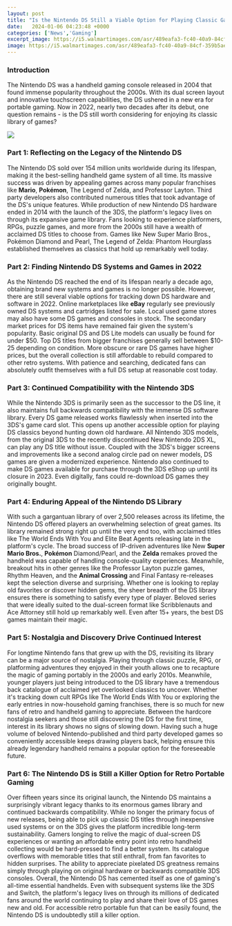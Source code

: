 ```yaml
---
layout: post
title: "Is the Nintendo DS Still a Viable Option for Playing Classic Games?"
date:   2024-01-06 04:23:48 +0000
categories: ['News','Gaming']
excerpt_image: https://i5.walmartimages.com/asr/489eafa3-fc40-40a9-84cf-359b5aeff2b9_1.a6f98f9826ac6f763a4a1259e1380969.jpeg?odnWidth=1000&amp;odnHeight=1000&amp;odnBg=ffffff
image: https://i5.walmartimages.com/asr/489eafa3-fc40-40a9-84cf-359b5aeff2b9_1.a6f98f9826ac6f763a4a1259e1380969.jpeg?odnWidth=1000&amp;odnHeight=1000&amp;odnBg=ffffff
---
```


### Introduction
The Nintendo DS was a handheld gaming console released in 2004 that found immense popularity throughout the 2000s. With its dual screen layout and innovative touchscreen capabilities, the DS ushered in a new era for portable gaming. Now in 2022, nearly two decades after its debut, one question remains - is the DS still worth considering for enjoying its classic library of games? 

![](https://i5.walmartimages.com/asr/489eafa3-fc40-40a9-84cf-359b5aeff2b9_1.a6f98f9826ac6f763a4a1259e1380969.jpeg?odnWidth=1000&amp;odnHeight=1000&amp;odnBg=ffffff)
### Part 1: Reflecting on the Legacy of the Nintendo DS
The Nintendo DS sold over 154 million units worldwide during its lifespan, making it the best-selling handheld game system of all time. Its massive success was driven by appealing games across many popular franchises like **Mario**, **Pokémon**, The Legend of Zelda, and Professor Layton. Third party developers also contributed numerous titles that took advantage of the DS's unique features. 
While production of new Nintendo DS hardware ended in 2014 with the launch of the 3DS, the platform's legacy lives on through its expansive game library. Fans looking to experience platformers, RPGs, puzzle games, and more from the 2000s still have a wealth of acclaimed DS titles to choose from. Games like New Super Mario Bros., Pokémon Diamond and Pearl, The Legend of Zelda: Phantom Hourglass established themselves as classics that hold up remarkably well today. 
### Part 2: Finding Nintendo DS Systems and Games in 2022
As the Nintendo DS reached the end of its lifespan nearly a decade ago, obtaining brand new systems and games is no longer possible. However, there are still several viable options for tracking down DS hardware and software in 2022. Online marketplaces like **eBay** regularly see previously owned DS systems and cartridges listed for sale. Local used game stores may also have some DS games and consoles in stock. 
The secondary market prices for DS items have remained fair given the system's popularity. Basic original DS and DS Lite models can usually be found for under $50. Top DS titles from bigger franchises generally sell between $10-25 depending on condition. More obscure or rare DS games have higher prices, but the overall collection is still affordable to rebuild compared to other retro systems. With patience and searching, dedicated fans can absolutely outfit themselves with a full DS setup at reasonable cost today.
### Part 3: Continued Compatibility with the Nintendo 3DS  
While the Nintendo 3DS is primarily seen as the successor to the DS line, it also maintains full backwards compatibility with the immense DS software library. Every DS game released works flawlessly when inserted into the 3DS's game card slot. This opens up another accessible option for playing DS classics beyond hunting down old hardware.
All Nintendo 3DS models, from the original 3DS to the recently discontinued New Nintendo 2DS XL, can play any DS title without issue. Coupled with the 3DS's bigger screens and improvements like a second analog circle pad on newer models, DS games are given a modernized experience. Nintendo also continued to make DS games available for purchase through the 3DS eShop up until its closure in 2023. Even digitally, fans could re-download DS games they originally bought.
### Part 4: Enduring Appeal of the Nintendo DS Library 
With such a gargantuan library of over 2,500 releases across its lifetime, the Nintendo DS offered players an overwhelming selection of great games. Its library remained strong right up until the very end too, with acclaimed titles like The World Ends With You and Elite Beat Agents releasing late in the platform's cycle. 
The broad success of IP-driven adventures like New **Super Mario Bros.**, **Pokémon** Diamond/Pearl, and the **Zelda** remakes proved the handheld was capable of handling console-quality experiences. Meanwhile, breakout hits in other genres like the Professor Layton puzzle games, Rhythm Heaven, and the **Animal Crossing** and Final Fantasy re-releases kept the selection diverse and surprising.
Whether one is looking to replay old favorites or discover hidden gems, the sheer breadth of the DS library ensures there is something to satisfy every type of player. Beloved series that were ideally suited to the dual-screen format like Scribblenauts and Ace Attorney still hold up remarkably well. Even after 15+ years, the best DS games maintain their magic.
### Part 5: Nostalgia and Discovery Drive Continued Interest
For longtime Nintendo fans that grew up with the DS, revisiting its library can be a major source of nostalgia. Playing through classic puzzle, RPG, or platforming adventures they enjoyed in their youth allows one to recapture the magic of gaming portably in the 2000s and early 2010s. 
Meanwhile, younger players just being introduced to the DS library have a tremendous back catalogue of acclaimed yet overlooked classics to uncover. Whether it's tracking down cult RPGs like The World Ends With You or exploring the early entries in now-household gaming franchises, there is so much for new fans of retro and handheld gaming to appreciate.
Between the hardcore nostalgia seekers and those still discovering the DS for the first time, interest in its library shows no signs of slowing down. Having such a huge volume of beloved Nintendo-published and third party developed games so conveniently accessible keeps drawing players back, helping ensure this already legendary handheld remains a popular option for the foreseeable future.
### Part 6: The Nintendo DS is Still a Killer Option for Retro Portable Gaming 
Over fifteen years since its original launch, the Nintendo DS maintains a surprisingly vibrant legacy thanks to its enormous games library and continued backwards compatibility. While no longer the primary focus of new releases, being able to pick up classic DS titles through inexpensive used systems or on the 3DS gives the platform incredible long-term sustainability. 
Gamers longing to relive the magic of dual-screen DS experiences or wanting an affordable entry point into retro handheld collecting would be hard-pressed to find a better system. Its catalogue overflows with memorable titles that still enthrall, from fan favorites to hidden surprises. The ability to appreciate pixelated DS greatness remains simply through playing on original hardware or backwards compatible 3DS consoles.
Overall, the Nintendo DS has cemented itself as one of gaming's all-time essential handhelds. Even with subsequent systems like the 3DS and Switch, the platform's legacy lives on through its millions of dedicated fans around the world continuing to play and share their love of DS games new and old. For accessible retro portable fun that can be easily found, the Nintendo DS is undoubtedly still a killer option.